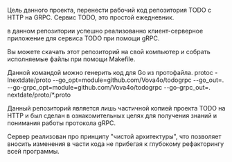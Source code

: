 Цель данного проекта, перенести рабочий код репозитория TODO с HTTP на GRPC.
Сервис TODO, это простой ежедневник.

в данном репозитории успешно реализованно клиент-серверное приложение для сервиса TODO при помощи gRPC.

Вы можете скачать этот репозиторий на свой компьютер и собрать исполняемые файлы при помощи Makefile.

Данной командой можно генерить код для Go из протофайла.
protoc -Inextdate/proto --go_opt=module=github.com/Vova4o/todogrpc --go_out=. --go-grpc_opt=module=github.com/Vova4o/todogrpc --go-grpc_out=. nextdate/proto/*.proto

Данный репозиторий является лишь частичной копией проекта TODO на HTTP и был сделан в ознакомительных целях для получения знаний и понимания работы протокола gRPC.

Сервер реализован про принципу "чистой архитектуры", что позволяет вносить изменения в части кода не прибегая к глубокому рефакторингу всей программы.
